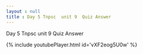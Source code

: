 ```yaml
---
layout : null
title : Day 5 Tnpsc  unit 9  Quiz Answer
---
```


Day 5 Tnpsc  unit 9  Quiz Answer



{% include youtubePlayer.html id='vXF2eog5U0w' %}
